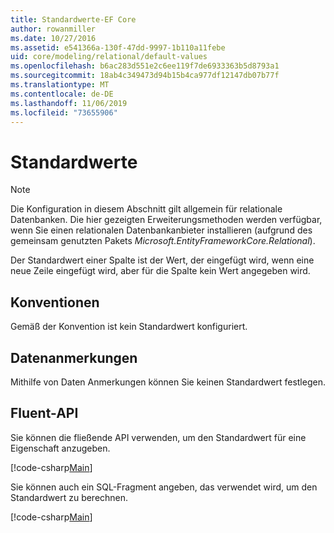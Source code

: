 ```yaml
---
title: Standardwerte-EF Core
author: rowanmiller
ms.date: 10/27/2016
ms.assetid: e541366a-130f-47dd-9997-1b110a11febe
uid: core/modeling/relational/default-values
ms.openlocfilehash: b6ac283d551e2c6ee119f7de6933363b5d8793a1
ms.sourcegitcommit: 18ab4c349473d94b15b4ca977df12147db07b77f
ms.translationtype: MT
ms.contentlocale: de-DE
ms.lasthandoff: 11/06/2019
ms.locfileid: "73655906"
---
```

# <a name="default-values"></a>Standardwerte

> [!NOTE]  
> Die Konfiguration in diesem Abschnitt gilt allgemein für relationale Datenbanken. Die hier gezeigten Erweiterungsmethoden werden verfügbar, wenn Sie einen relationalen Datenbankanbieter installieren (aufgrund des gemeinsam genutzten Pakets *Microsoft.EntityFrameworkCore.Relational*).

Der Standardwert einer Spalte ist der Wert, der eingefügt wird, wenn eine neue Zeile eingefügt wird, aber für die Spalte kein Wert angegeben wird.

## <a name="conventions"></a>Konventionen

Gemäß der Konvention ist kein Standardwert konfiguriert.

## <a name="data-annotations"></a>Datenanmerkungen

Mithilfe von Daten Anmerkungen können Sie keinen Standardwert festlegen.

## <a name="fluent-api"></a>Fluent-API

Sie können die fließende API verwenden, um den Standardwert für eine Eigenschaft anzugeben.

[!code-csharp[Main](../../../../samples/core/Modeling/FluentAPI/Relational/DefaultValue.cs?name=DefaultValue&highlight=9)]

Sie können auch ein SQL-Fragment angeben, das verwendet wird, um den Standardwert zu berechnen.

[!code-csharp[Main](../../../../samples/core/Modeling/FluentAPI/Relational/DefaultValueSql.cs?name=DefaultValueSql&highlight=9)]

